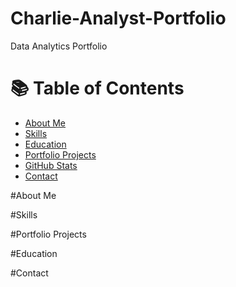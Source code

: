 # Charlie-Analyst-Portfolio
Data Analytics Portfolio

# 📚 Table of Contents
- [About Me](#-about-me)
- [Skills](#-skills)
- [Education](#-education)
- [Portfolio Projects](#-portfolio-projects)
- [GitHub Stats](#-github-stats)
- [Contact](#-contact)

#About Me

#Skills

#Portfolio Projects

#Education

#Contact 
